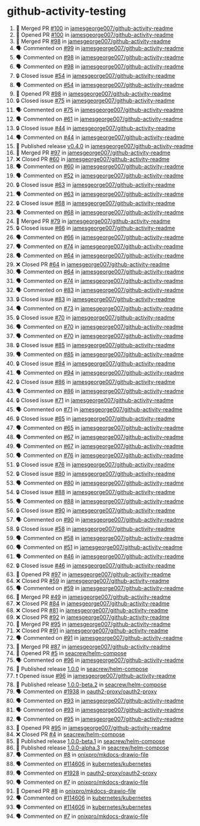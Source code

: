 # github-activity-testing

<!--START_SECTION:activity-->
1. 🎉 Merged PR [#100](https://github.com/jamesgeorge007/github-activity-readme/pull/100) in [jamesgeorge007/github-activity-readme](https://github.com/jamesgeorge007/github-activity-readme)
2. 💪 Opened PR [#100](https://github.com/jamesgeorge007/github-activity-readme/pull/100) in [jamesgeorge007/github-activity-readme](https://github.com/jamesgeorge007/github-activity-readme)
3. 🎉 Merged PR [#98](https://github.com/jamesgeorge007/github-activity-readme/pull/98) in [jamesgeorge007/github-activity-readme](https://github.com/jamesgeorge007/github-activity-readme)
4. 🗣 Commented on [#99](https://github.com/jamesgeorge007/github-activity-readme/issues/99#issuecomment-1576142650) in [jamesgeorge007/github-activity-readme](https://github.com/jamesgeorge007/github-activity-readme)
5. 🗣 Commented on [#98](https://github.com/jamesgeorge007/github-activity-readme/pull/98#issuecomment-1575664700) in [jamesgeorge007/github-activity-readme](https://github.com/jamesgeorge007/github-activity-readme)
6. 🗣 Commented on [#98](https://github.com/jamesgeorge007/github-activity-readme/pull/98#issuecomment-1575661546) in [jamesgeorge007/github-activity-readme](https://github.com/jamesgeorge007/github-activity-readme)
7. 🔒 Closed issue [#54](https://github.com/jamesgeorge007/github-activity-readme/issues/54) in [jamesgeorge007/github-activity-readme](https://github.com/jamesgeorge007/github-activity-readme)
8. 🗣 Commented on [#54](https://github.com/jamesgeorge007/github-activity-readme/issues/54#issuecomment-1575166154) in [jamesgeorge007/github-activity-readme](https://github.com/jamesgeorge007/github-activity-readme)
9. 💪 Opened PR [#98](https://github.com/jamesgeorge007/github-activity-readme/pull/98) in [jamesgeorge007/github-activity-readme](https://github.com/jamesgeorge007/github-activity-readme)
10. 🔒 Closed issue [#75](https://github.com/jamesgeorge007/github-activity-readme/issues/75) in [jamesgeorge007/github-activity-readme](https://github.com/jamesgeorge007/github-activity-readme)
11. 🗣 Commented on [#75](https://github.com/jamesgeorge007/github-activity-readme/issues/75#issuecomment-1571068518) in [jamesgeorge007/github-activity-readme](https://github.com/jamesgeorge007/github-activity-readme)
12. 🗣 Commented on [#61](https://github.com/jamesgeorge007/github-activity-readme/issues/61#issuecomment-1571065704) in [jamesgeorge007/github-activity-readme](https://github.com/jamesgeorge007/github-activity-readme)
13. 🔒 Closed issue [#44](https://github.com/jamesgeorge007/github-activity-readme/issues/44) in [jamesgeorge007/github-activity-readme](https://github.com/jamesgeorge007/github-activity-readme)
14. 🗣 Commented on [#44](https://github.com/jamesgeorge007/github-activity-readme/issues/44#issuecomment-1571063187) in [jamesgeorge007/github-activity-readme](https://github.com/jamesgeorge007/github-activity-readme)
15. 🚀 Published release [v0.4.0](https://github.com/jamesgeorge007/github-activity-readme/releases/tag/v0.4.0) in [jamesgeorge007/github-activity-readme](https://github.com/jamesgeorge007/github-activity-readme)
16. 🎉 Merged PR [#97](https://github.com/jamesgeorge007/github-activity-readme/pull/97) in [jamesgeorge007/github-activity-readme](https://github.com/jamesgeorge007/github-activity-readme)
17. ❌ Closed PR [#60](https://github.com/jamesgeorge007/github-activity-readme/pull/60) in [jamesgeorge007/github-activity-readme](https://github.com/jamesgeorge007/github-activity-readme)
18. 🗣 Commented on [#60](https://github.com/jamesgeorge007/github-activity-readme/pull/60#issuecomment-1569800355) in [jamesgeorge007/github-activity-readme](https://github.com/jamesgeorge007/github-activity-readme)
19. 🗣 Commented on [#52](https://github.com/jamesgeorge007/github-activity-readme/issues/52#issuecomment-1569747503) in [jamesgeorge007/github-activity-readme](https://github.com/jamesgeorge007/github-activity-readme)
20. 🔒 Closed issue [#63](https://github.com/jamesgeorge007/github-activity-readme/issues/63) in [jamesgeorge007/github-activity-readme](https://github.com/jamesgeorge007/github-activity-readme)
21. 🗣 Commented on [#63](https://github.com/jamesgeorge007/github-activity-readme/issues/63#issuecomment-1569709560) in [jamesgeorge007/github-activity-readme](https://github.com/jamesgeorge007/github-activity-readme)
22. 🔒 Closed issue [#68](https://github.com/jamesgeorge007/github-activity-readme/issues/68) in [jamesgeorge007/github-activity-readme](https://github.com/jamesgeorge007/github-activity-readme)
23. 🗣 Commented on [#68](https://github.com/jamesgeorge007/github-activity-readme/issues/68#issuecomment-1569707475) in [jamesgeorge007/github-activity-readme](https://github.com/jamesgeorge007/github-activity-readme)
24. 🎉 Merged PR [#79](https://github.com/jamesgeorge007/github-activity-readme/pull/79) in [jamesgeorge007/github-activity-readme](https://github.com/jamesgeorge007/github-activity-readme)
25. 🔒 Closed issue [#66](https://github.com/jamesgeorge007/github-activity-readme/issues/66) in [jamesgeorge007/github-activity-readme](https://github.com/jamesgeorge007/github-activity-readme)
26. 🗣 Commented on [#66](https://github.com/jamesgeorge007/github-activity-readme/issues/66#issuecomment-1569636950) in [jamesgeorge007/github-activity-readme](https://github.com/jamesgeorge007/github-activity-readme)
27. 🗣 Commented on [#74](https://github.com/jamesgeorge007/github-activity-readme/pull/74#issuecomment-1569534182) in [jamesgeorge007/github-activity-readme](https://github.com/jamesgeorge007/github-activity-readme)
28. 🗣 Commented on [#64](https://github.com/jamesgeorge007/github-activity-readme/pull/64#issuecomment-1569533235) in [jamesgeorge007/github-activity-readme](https://github.com/jamesgeorge007/github-activity-readme)
29. ❌ Closed PR [#64](https://github.com/jamesgeorge007/github-activity-readme/pull/64) in [jamesgeorge007/github-activity-readme](https://github.com/jamesgeorge007/github-activity-readme)
30. 🗣 Commented on [#64](https://github.com/jamesgeorge007/github-activity-readme/pull/64#issuecomment-1569531744) in [jamesgeorge007/github-activity-readme](https://github.com/jamesgeorge007/github-activity-readme)
31. 🗣 Commented on [#74](https://github.com/jamesgeorge007/github-activity-readme/pull/74#issuecomment-1569529328) in [jamesgeorge007/github-activity-readme](https://github.com/jamesgeorge007/github-activity-readme)
32. 🗣 Commented on [#83](https://github.com/jamesgeorge007/github-activity-readme/issues/83#issuecomment-1569526517) in [jamesgeorge007/github-activity-readme](https://github.com/jamesgeorge007/github-activity-readme)
33. 🔒 Closed issue [#83](https://github.com/jamesgeorge007/github-activity-readme/issues/83) in [jamesgeorge007/github-activity-readme](https://github.com/jamesgeorge007/github-activity-readme)
34. 🗣 Commented on [#73](https://github.com/jamesgeorge007/github-activity-readme/issues/73#issuecomment-1569523330) in [jamesgeorge007/github-activity-readme](https://github.com/jamesgeorge007/github-activity-readme)
35. 🔒 Closed issue [#70](https://github.com/jamesgeorge007/github-activity-readme/issues/70) in [jamesgeorge007/github-activity-readme](https://github.com/jamesgeorge007/github-activity-readme)
36. 🗣 Commented on [#70](https://github.com/jamesgeorge007/github-activity-readme/issues/70#issuecomment-1569193477) in [jamesgeorge007/github-activity-readme](https://github.com/jamesgeorge007/github-activity-readme)
37. 🗣 Commented on [#70](https://github.com/jamesgeorge007/github-activity-readme/issues/70#issuecomment-1569170508) in [jamesgeorge007/github-activity-readme](https://github.com/jamesgeorge007/github-activity-readme)
38. 🔒 Closed issue [#85](https://github.com/jamesgeorge007/github-activity-readme/issues/85) in [jamesgeorge007/github-activity-readme](https://github.com/jamesgeorge007/github-activity-readme)
39. 🗣 Commented on [#85](https://github.com/jamesgeorge007/github-activity-readme/issues/85#issuecomment-1569165750) in [jamesgeorge007/github-activity-readme](https://github.com/jamesgeorge007/github-activity-readme)
40. 🔒 Closed issue [#94](https://github.com/jamesgeorge007/github-activity-readme/issues/94) in [jamesgeorge007/github-activity-readme](https://github.com/jamesgeorge007/github-activity-readme)
41. 🗣 Commented on [#94](https://github.com/jamesgeorge007/github-activity-readme/issues/94#issuecomment-1569161567) in [jamesgeorge007/github-activity-readme](https://github.com/jamesgeorge007/github-activity-readme)
42. 🔒 Closed issue [#86](https://github.com/jamesgeorge007/github-activity-readme/issues/86) in [jamesgeorge007/github-activity-readme](https://github.com/jamesgeorge007/github-activity-readme)
43. 🗣 Commented on [#86](https://github.com/jamesgeorge007/github-activity-readme/issues/86#issuecomment-1569160424) in [jamesgeorge007/github-activity-readme](https://github.com/jamesgeorge007/github-activity-readme)
44. 🔒 Closed issue [#71](https://github.com/jamesgeorge007/github-activity-readme/issues/71) in [jamesgeorge007/github-activity-readme](https://github.com/jamesgeorge007/github-activity-readme)
45. 🗣 Commented on [#71](https://github.com/jamesgeorge007/github-activity-readme/issues/71#issuecomment-1569159528) in [jamesgeorge007/github-activity-readme](https://github.com/jamesgeorge007/github-activity-readme)
46. 🔒 Closed issue [#65](https://github.com/jamesgeorge007/github-activity-readme/issues/65) in [jamesgeorge007/github-activity-readme](https://github.com/jamesgeorge007/github-activity-readme)
47. 🗣 Commented on [#65](https://github.com/jamesgeorge007/github-activity-readme/issues/65#issuecomment-1569154840) in [jamesgeorge007/github-activity-readme](https://github.com/jamesgeorge007/github-activity-readme)
48. 🗣 Commented on [#67](https://github.com/jamesgeorge007/github-activity-readme/issues/67#issuecomment-1569153518) in [jamesgeorge007/github-activity-readme](https://github.com/jamesgeorge007/github-activity-readme)
49. 🗣 Commented on [#67](https://github.com/jamesgeorge007/github-activity-readme/issues/67#issuecomment-1569150885) in [jamesgeorge007/github-activity-readme](https://github.com/jamesgeorge007/github-activity-readme)
50. 🗣 Commented on [#76](https://github.com/jamesgeorge007/github-activity-readme/issues/76#issuecomment-1569149371) in [jamesgeorge007/github-activity-readme](https://github.com/jamesgeorge007/github-activity-readme)
51. 🔒 Closed issue [#76](https://github.com/jamesgeorge007/github-activity-readme/issues/76) in [jamesgeorge007/github-activity-readme](https://github.com/jamesgeorge007/github-activity-readme)
52. 🔒 Closed issue [#80](https://github.com/jamesgeorge007/github-activity-readme/issues/80) in [jamesgeorge007/github-activity-readme](https://github.com/jamesgeorge007/github-activity-readme)
53. 🗣 Commented on [#80](https://github.com/jamesgeorge007/github-activity-readme/issues/80#issuecomment-1569149126) in [jamesgeorge007/github-activity-readme](https://github.com/jamesgeorge007/github-activity-readme)
54. 🔒 Closed issue [#88](https://github.com/jamesgeorge007/github-activity-readme/issues/88) in [jamesgeorge007/github-activity-readme](https://github.com/jamesgeorge007/github-activity-readme)
55. 🗣 Commented on [#88](https://github.com/jamesgeorge007/github-activity-readme/issues/88#issuecomment-1569147605) in [jamesgeorge007/github-activity-readme](https://github.com/jamesgeorge007/github-activity-readme)
56. 🔒 Closed issue [#90](https://github.com/jamesgeorge007/github-activity-readme/issues/90) in [jamesgeorge007/github-activity-readme](https://github.com/jamesgeorge007/github-activity-readme)
57. 🗣 Commented on [#90](https://github.com/jamesgeorge007/github-activity-readme/issues/90#issuecomment-1569146136) in [jamesgeorge007/github-activity-readme](https://github.com/jamesgeorge007/github-activity-readme)
58. 🔒 Closed issue [#58](https://github.com/jamesgeorge007/github-activity-readme/issues/58) in [jamesgeorge007/github-activity-readme](https://github.com/jamesgeorge007/github-activity-readme)
59. 🗣 Commented on [#58](https://github.com/jamesgeorge007/github-activity-readme/issues/58#issuecomment-1569130204) in [jamesgeorge007/github-activity-readme](https://github.com/jamesgeorge007/github-activity-readme)
60. 🗣 Commented on [#51](https://github.com/jamesgeorge007/github-activity-readme/issues/51#issuecomment-1569129929) in [jamesgeorge007/github-activity-readme](https://github.com/jamesgeorge007/github-activity-readme)
61. 🗣 Commented on [#46](https://github.com/jamesgeorge007/github-activity-readme/issues/46#issuecomment-1569128386) in [jamesgeorge007/github-activity-readme](https://github.com/jamesgeorge007/github-activity-readme)
62. 🔒 Closed issue [#46](https://github.com/jamesgeorge007/github-activity-readme/issues/46) in [jamesgeorge007/github-activity-readme](https://github.com/jamesgeorge007/github-activity-readme)
63. 💪 Opened PR [#97](https://github.com/jamesgeorge007/github-activity-readme/pull/97) in [jamesgeorge007/github-activity-readme](https://github.com/jamesgeorge007/github-activity-readme)
64. ❌ Closed PR [#59](https://github.com/jamesgeorge007/github-activity-readme/pull/59) in [jamesgeorge007/github-activity-readme](https://github.com/jamesgeorge007/github-activity-readme)
65. 🗣 Commented on [#59](https://github.com/jamesgeorge007/github-activity-readme/pull/59#issuecomment-1569112996) in [jamesgeorge007/github-activity-readme](https://github.com/jamesgeorge007/github-activity-readme)
66. 🎉 Merged PR [#49](https://github.com/jamesgeorge007/github-activity-readme/pull/49) in [jamesgeorge007/github-activity-readme](https://github.com/jamesgeorge007/github-activity-readme)
67. ❌ Closed PR [#84](https://github.com/jamesgeorge007/github-activity-readme/pull/84) in [jamesgeorge007/github-activity-readme](https://github.com/jamesgeorge007/github-activity-readme)
68. ❌ Closed PR [#81](https://github.com/jamesgeorge007/github-activity-readme/pull/81) in [jamesgeorge007/github-activity-readme](https://github.com/jamesgeorge007/github-activity-readme)
69. ❌ Closed PR [#92](https://github.com/jamesgeorge007/github-activity-readme/pull/92) in [jamesgeorge007/github-activity-readme](https://github.com/jamesgeorge007/github-activity-readme)
70. 🎉 Merged PR [#95](https://github.com/jamesgeorge007/github-activity-readme/pull/95) in [jamesgeorge007/github-activity-readme](https://github.com/jamesgeorge007/github-activity-readme)
71. ❌ Closed PR [#91](https://github.com/jamesgeorge007/github-activity-readme/pull/91) in [jamesgeorge007/github-activity-readme](https://github.com/jamesgeorge007/github-activity-readme)
72. 🗣 Commented on [#91](https://github.com/jamesgeorge007/github-activity-readme/pull/91#issuecomment-1569088910) in [jamesgeorge007/github-activity-readme](https://github.com/jamesgeorge007/github-activity-readme)
73. 🎉 Merged PR [#87](https://github.com/jamesgeorge007/github-activity-readme/pull/87) in [jamesgeorge007/github-activity-readme](https://github.com/jamesgeorge007/github-activity-readme)
74. 💪 Opened PR [#5](https://github.com/seacrew/helm-compose/pull/5) in [seacrew/helm-compose](https://github.com/seacrew/helm-compose)
75. 🗣 Commented on [#96](https://github.com/jamesgeorge007/github-activity-readme/issues/96#issuecomment-1567452598) in [jamesgeorge007/github-activity-readme](https://github.com/jamesgeorge007/github-activity-readme)
76. 🚀 Published release [1.0.0](https://github.com/seacrew/helm-compose/releases/tag/1.0.0) in [seacrew/helm-compose](https://github.com/seacrew/helm-compose)
77. ❗ Opened issue [#96](https://github.com/jamesgeorge007/github-activity-readme/issues/96) in [jamesgeorge007/github-activity-readme](https://github.com/jamesgeorge007/github-activity-readme)
78. 🚀 Published release [1.0.0-beta.2](https://github.com/seacrew/helm-compose/releases/tag/1.0.0-beta.2) in [seacrew/helm-compose](https://github.com/seacrew/helm-compose)
79. 🗣 Commented on [#1938](https://github.com/oauth2-proxy/oauth2-proxy/issues/1938#issuecomment-1553244682) in [oauth2-proxy/oauth2-proxy](https://github.com/oauth2-proxy/oauth2-proxy)
80. 🗣 Commented on [#93](https://github.com/jamesgeorge007/github-activity-readme/issues/93#issuecomment-1549552765) in [jamesgeorge007/github-activity-readme](https://github.com/jamesgeorge007/github-activity-readme)
81. 🗣 Commented on [#93](https://github.com/jamesgeorge007/github-activity-readme/issues/93#issuecomment-1549551158) in [jamesgeorge007/github-activity-readme](https://github.com/jamesgeorge007/github-activity-readme)
82. 🗣 Commented on [#95](https://github.com/jamesgeorge007/github-activity-readme/pull/95#issuecomment-1549520591) in [jamesgeorge007/github-activity-readme](https://github.com/jamesgeorge007/github-activity-readme)
83. 💪 Opened PR [#95](https://github.com/jamesgeorge007/github-activity-readme/pull/95) in [jamesgeorge007/github-activity-readme](https://github.com/jamesgeorge007/github-activity-readme)
84. ❌ Closed PR [#4](https://github.com/seacrew/helm-compose/pull/4) in [seacrew/helm-compose](https://github.com/seacrew/helm-compose)
85. 🚀 Published release [1.0.0-beta.1](https://github.com/seacrew/helm-compose/releases/tag/1.0.0-beta.1) in [seacrew/helm-compose](https://github.com/seacrew/helm-compose)
86. 🚀 Published release [1.0.0-alpha.3](https://github.com/seacrew/helm-compose/releases/tag/1.0.0-alpha.3) in [seacrew/helm-compose](https://github.com/seacrew/helm-compose)
87. 🗣 Commented on [#8](https://github.com/onixpro/mkdocs-drawio-file/pull/8#issuecomment-1545446720) in [onixpro/mkdocs-drawio-file](https://github.com/onixpro/mkdocs-drawio-file)
88. 🗣 Commented on [#114606](https://github.com/kubernetes/kubernetes/pull/114606#issuecomment-1545430296) in [kubernetes/kubernetes](https://github.com/kubernetes/kubernetes)
89. 🗣 Commented on [#1928](https://github.com/oauth2-proxy/oauth2-proxy/pull/1928#issuecomment-1493994796) in [oauth2-proxy/oauth2-proxy](https://github.com/oauth2-proxy/oauth2-proxy)
90. 🗣 Commented on [#7](https://github.com/onixpro/mkdocs-drawio-file/issues/7#issuecomment-1492734813) in [onixpro/mkdocs-drawio-file](https://github.com/onixpro/mkdocs-drawio-file)
91. 💪 Opened PR [#8](https://github.com/onixpro/mkdocs-drawio-file/pull/8) in [onixpro/mkdocs-drawio-file](https://github.com/onixpro/mkdocs-drawio-file)
92. 🗣 Commented on [#114606](https://github.com/kubernetes/kubernetes/pull/114606#issuecomment-1477801718) in [kubernetes/kubernetes](https://github.com/kubernetes/kubernetes)
93. 🗣 Commented on [#114606](https://github.com/kubernetes/kubernetes/pull/114606#issuecomment-1477800544) in [kubernetes/kubernetes](https://github.com/kubernetes/kubernetes)
94. 🗣 Commented on [#7](https://github.com/onixpro/mkdocs-drawio-file/issues/7#issuecomment-1472763941) in [onixpro/mkdocs-drawio-file](https://github.com/onixpro/mkdocs-drawio-file)
<!--END_SECTION:activity-->
